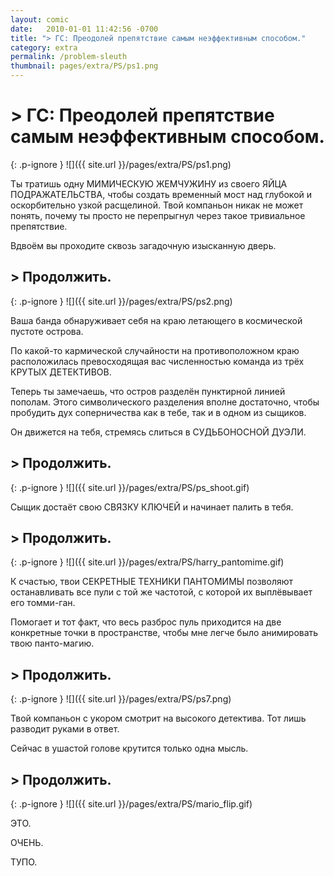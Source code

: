```yaml
---
layout: comic
date:   2010-01-01 11:42:56 -0700
title: "> ГС: Преодолей препятствие самым неэффективным способом."
category: extra
permalink: /problem-sleuth
thumbnail: pages/extra/PS/ps1.png
---
```

# > ГС: Преодолей препятствие самым неэффективным способом.

{: .p-ignore }
![]({{ site.url }}/pages/extra/PS/ps1.png)

Ты тратишь одну МИМИЧЕСКУЮ ЖЕМЧУЖИНУ из своего ЯЙЦА ПОДРАЖАТЕЛЬСТВА, чтобы создать временный мост над глубокой и оскорбительно узкой расщелиной. Твой компаньон никак не может понять, почему ты просто не перепрыгнул через такое тривиальное препятствие.

Вдвоём вы проходите сквозь загадочную изысканную дверь.

## > Продолжить.

{: .p-ignore }
![]({{ site.url }}/pages/extra/PS/ps2.png)

Ваша банда обнаруживает себя на краю летающего в космической пустоте острова.

По какой-то кармической случайности на противоположном краю расположилась превосходящая вас численностью команда из трёх КРУТЫХ ДЕТЕКТИВОВ.

Теперь ты замечаешь, что остров разделён пунктирной линией пополам. Этого символического разделения вполне достаточно, чтобы пробудить дух соперничества как в тебе, так и в одном из сыщиков.

Он движется на тебя, стремясь слиться в СУДЬБОНОСНОЙ ДУЭЛИ.

## > Продолжить.

{: .p-ignore }
![]({{ site.url }}/pages/extra/PS/ps_shoot.gif)

Сыщик достаёт свою СВЯЗКУ КЛЮЧЕЙ и начинает палить в тебя.

## > Продолжить.

{: .p-ignore }
![]({{ site.url }}/pages/extra/PS/harry_pantomime.gif)

К счастью, твои СЕКРЕТНЫЕ ТЕХНИКИ ПАНТОМИМЫ позволяют останавливать все пули с той же частотой, с которой их выплёвывает его томми-ган.

Помогает и тот факт, что весь разброс пуль приходится на две конкретные точки в пространстве, чтобы мне легче было анимировать твою панто-магию.

## > Продолжить.

{: .p-ignore }
![]({{ site.url }}/pages/extra/PS/ps7.png)

Твой компаньон с укором смотрит на высокого детектива. Тот лишь разводит руками в ответ.

Сейчас в ушастой голове крутится только одна мысль.

## > Продолжить.

{: .p-ignore }
![]({{ site.url }}/pages/extra/PS/mario_flip.gif)

ЭТО.

ОЧЕНЬ.

ТУПО.